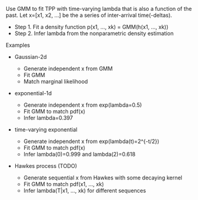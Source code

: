 Use GMM to fit TPP with time-varying lambda that is also a function of the past.
Let x=[x1, x2, ...] be the a series of inter-arrival time(-deltas).

 * Step 1. Fit a density function p(x1, ..., xk) = GMM(h(x1, ..., xk))
 * Step 2. Infer lambda from the nonparametric density estimation

Examples
 * Gaussian-2d
   + Generate independent x from GMM
   + Fit GMM
   + Match marginal likelihood

 * exponential-1d
   + Generate independent x from exp(lambda=0.5)
   + Fit GMM to match pdf(x)
   + Infer lambda=0.397

 * time-varying exponential
   + Generate independent x from exp(lambda(t)=2^{-t/2})
   + Fit GMM to match pdf(x)
   + Infer lambda(0)=0.999 and lambda(2)=0.618

 * Hawkes process (TODO)
   + Generate sequential x from Hawkes with some decaying kernel
   + Fit GMM to match pdf(x1, ..., xk)
   + Infer lambda(T|x1, ..., xk) for different sequences

